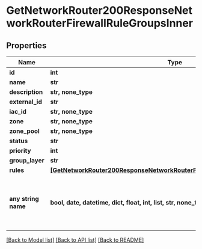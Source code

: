# GetNetworkRouter200ResponseNetworkRouterFirewallRuleGroupsInner


## Properties
Name | Type | Description | Notes
------------ | ------------- | ------------- | -------------
**id** | **int** |  | [optional] 
**name** | **str** |  | [optional] 
**description** | **str, none_type** |  | [optional] 
**external_id** | **str** |  | [optional] 
**iac_id** | **str, none_type** |  | [optional] 
**zone** | **str, none_type** |  | [optional] 
**zone_pool** | **str, none_type** |  | [optional] 
**status** | **str** |  | [optional] 
**priority** | **int** |  | [optional] 
**group_layer** | **str** |  | [optional] 
**rules** | [**[GetNetworkRouter200ResponseNetworkRouterFirewallRuleGroupsInnerRulesInner]**](GetNetworkRouter200ResponseNetworkRouterFirewallRuleGroupsInnerRulesInner.md) |  | [optional] 
**any string name** | **bool, date, datetime, dict, float, int, list, str, none_type** | any string name can be used but the value must be the correct type | [optional]

[[Back to Model list]](../README.md#documentation-for-models) [[Back to API list]](../README.md#documentation-for-api-endpoints) [[Back to README]](../README.md)


